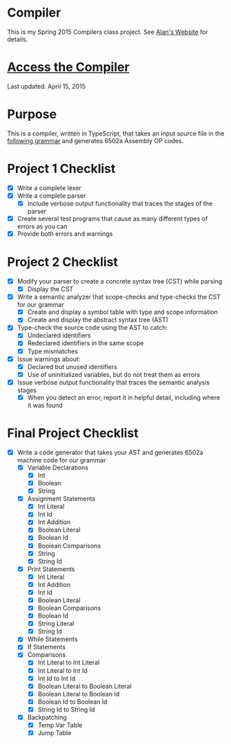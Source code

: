 Compiler
========

This is my Spring 2015 Compilers class project.
See [Alan's Website](http://www.labouseur.com/courses/compilers/) for details.

[Access the Compiler](http://andrewbaran.github.io/CompilerProject/)
===========================================================
Last updated: April 15, 2015


Purpose
=======

This is a compiler, written in TypeScript, that takes an input source file in the [following grammar](http://www.labouseur.com/courses/compilers/grammar.pdf) and generates 6502a Assembly OP codes.


Project 1 Checklist
===================

- [x] Write a complete lexer
- [x] Write a complete parser
	- [x] Include verbose output functionality that traces the stages of the parser
- [x] Create several test programs that cause as many different types of errors as you can
- [x] Provide both errors and warnings

Project 2 Checklist
===================

- [x] Modify your parser to create a concrete syntax tree (CST) while parsing
	- [x] Display the CST
- [x] Write a semantic analyzer that scope-checks and type-checks the CST for our grammar
	- [x] Create and display a symbol table with type and scope information
	- [x] Create and display the abstract syntax tree (AST)
- [x] Type-check the source code using the AST to catch:
	- [x] Undeclared identifiers
	- [x] Redeclared identifiers in the same scope
	- [x] Type mismatches
- [x] Issue warnings about:
	- [x] Declared but unused identifiers
	- [x] Use of uninitialized variables, but do not treat them as errors
- [x] Issue verbose output functionality that traces the semantic analysis stages
	- [x] When you detect an error, report it in helpful detail, including where it was found 

Final Project Checklist
=======================

- [x] Write a code generator that takes your AST and generates 6502a machine code for our grammar 
	- [x] Variable Declarations
		- [x] Int
		- [x] Boolean
		- [x] String
	- [x] Assignment Statements
		- [x] Int Literal
		- [x] Int Id
		- [x] Int Addition
		- [x] Boolean Literal
		- [x] Boolean Id
		- [x] Boolean Comparisons
		- [x] String
		- [x] String Id
	- [x] Print Statements
		- [x] Int Literal
		- [x] Int Addition
		- [x] Int Id
		- [x] Boolean Literal
		- [x] Boolean Comparisons
		- [x] Boolean Id
		- [x] String Literal
		- [x] String Id
	- [x] While Statements
	- [x] If Statements
	- [x] Comparisons
		- [x] Int Literal to Int Literal
		- [x] Int Literal to Int Id
		- [x] Int Id to Int Id
		- [x] Boolean Literal to Boolean Literal
		- [x] Boolean Literal to Boolean Id
		- [x] Boolean Id to Boolean Id
		- [x] String Id to String Id
	- [x] Backpatching
		- [x] Temp Var Table
		- [x] Jump Table